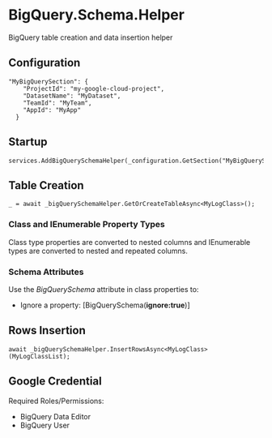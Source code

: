 # BigQuery.Schema.Helper
BigQuery table creation and data insertion helper

## Configuration
```
"MyBigQuerySection": {
    "ProjectId": "my-google-cloud-project",
    "DatasetName": "MyDataset",
    "TeamId": "MyTeam",
    "AppId": "MyApp"
  }
```

## Startup
```
services.AddBigQuerySchemaHelper(_configuration.GetSection("MyBigQuerySection"));
```

## Table Creation
```
_ = await _bigQuerySchemaHelper.GetOrCreateTableAsync<MyLogClass>();
```

### Class and IEnumerable Property Types
Class type properties are converted to nested columns and IEnumerable types are converted to nested and repeated columns.

### Schema Attributes
Use the *BigQuerySchema* attribute in class properties to:
- Ignore a property: [BigQuerySchema(**ignore:true**)]

## Rows Insertion
```
await _bigQuerySchemaHelper.InsertRowsAsync<MyLogClass>(MyLogClassList);
```

## Google Credential
Required Roles/Permissions:
- BigQuery Data Editor
- BigQuery User
